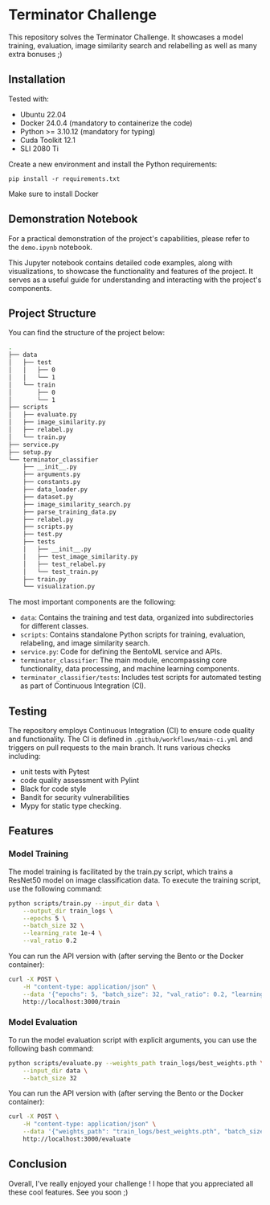 # Terminator Challenge
This repository solves the Terminator Challenge. It showcases a model training, evaluation, image similarity search and relabelling as well as many extra bonuses ;)

## Installation
Tested with:
- Ubuntu 22.04
- Docker 24.0.4 (mandatory to containerize the code)
- Python >= 3.10.12 (mandatory for typing)
- Cuda Toolkit 12.1
- SLI 2080 Ti


Create a new environment and install the Python requirements:
```
pip install -r requirements.txt
```

Make sure to install Docker

## Demonstration Notebook
For a practical demonstration of the project's capabilities, please refer to the `demo.ipynb` notebook.

This Jupyter notebook contains detailed code examples, along with visualizations, to showcase the functionality and features of the project. It serves as a useful guide for understanding and interacting with the project's components.

## Project Structure
You can find the structure of the project below:
```bash
.
├── data
│   ├── test
│   │   ├── 0
│   │   └── 1
│   └── train
│       ├── 0
│       └── 1
├── scripts
│   ├── evaluate.py
│   ├── image_similarity.py
│   ├── relabel.py
│   └── train.py
├── service.py
├── setup.py
└── terminator_classifier
    ├── __init__.py
    ├── arguments.py
    ├── constants.py
    ├── data_loader.py
    ├── dataset.py
    ├── image_similarity_search.py
    ├── parse_training_data.py
    ├── relabel.py
    ├── scripts.py
    ├── test.py
    ├── tests
    │   ├── __init__.py
    │   ├── test_image_similarity.py
    │   ├── test_relabel.py
    │   └── test_train.py
    ├── train.py
    └── visualization.py
```
The most important components are the following:
- `data`: Contains the training and test data, organized into subdirectories for different classes.
- `scripts`: Contains standalone Python scripts for training, evaluation, relabeling, and image similarity search.
- `service.py`: Code for defining the BentoML service and APIs.
- `terminator_classifier`: The main module, encompassing core functionality, data processing, and machine learning components.
- `terminator_classifier/tests`: Includes test scripts for automated testing as part of Continuous Integration (CI).

## Testing
The repository employs Continuous Integration (CI) to ensure code quality and functionality. The CI is defined in `.github/workflows/main-ci.yml` and triggers on pull requests to the main branch. It runs various checks including:
- unit tests with Pytest
- code quality assessment with Pylint
- Black for code style
- Bandit for security vulnerabilities
- Mypy for static type checking.

## Features
### Model Training
The model training is facilitated by the train.py script, which trains a ResNet50 model on image classification data. To execute the training script, use the following command:
```bash
python scripts/train.py --input_dir data \
    --output_dir train_logs \
    --epochs 5 \
    --batch_size 32 \
    --learning_rate 1e-4 \
    --val_ratio 0.2
```

You can run the API version with (after serving the Bento or the Docker container):
```bash
curl -X POST \
    -H "content-type: application/json" \
    --data '{"epochs": 5, "batch_size": 32, "val_ratio": 0.2, "learning_rate": 1e-4}' \
    http://localhost:3000/train
```

### Model Evaluation
To run the model evaluation script with explicit arguments, you can use the following bash command:
```bash
python scripts/evaluate.py --weights_path train_logs/best_weights.pth \
    --input_dir data \
    --batch_size 32
```

You can run the API version with (after serving the Bento or the Docker container):
```bash
curl -X POST \
    -H "content-type: application/json" \
    --data '{"weights_path": "train_logs/best_weights.pth", "batch_size": 32}' \
    http://localhost:3000/evaluate

```






## Conclusion
Overall, I've really enjoyed your challenge !
I hope that you appreciated all these cool features.
See you soon ;)



